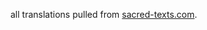 all translations pulled from [sacred-texts.com](https://sacred-texts.com/cla/homer/greek/index.htm).
